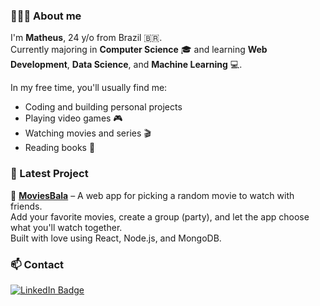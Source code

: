 ### 👨🏽‍💻 About me
I'm **Matheus**, 24 y/o from Brazil 🇧🇷.  
Currently majoring in **Computer Science** 🎓 and learning **Web Development**, **Data Science**, and **Machine Learning** 💻.

In my free time, you'll usually find me:
- Coding and building personal projects
- Playing video games 🎮
- Watching movies and series 🎬
- Reading books 📖

### 🚀 Latest Project

🎥 [**MoviesBala**](https://www.moviesbala.com.br) – A web app for picking a random movie to watch with friends.  
Add your favorite movies, create a group (party), and let the app choose what you'll watch together.  
Built with love using React, Node.js, and MongoDB.

### 📫 Contact

[![LinkedIn Badge](https://img.shields.io/badge/-LinkedIn-blue?style=flat-square&logo=Linkedin&logoColor=white&link=https://www.linkedin.com/in/matheus-gr/)](https://www.linkedin.com/in/matheus-gr/)

